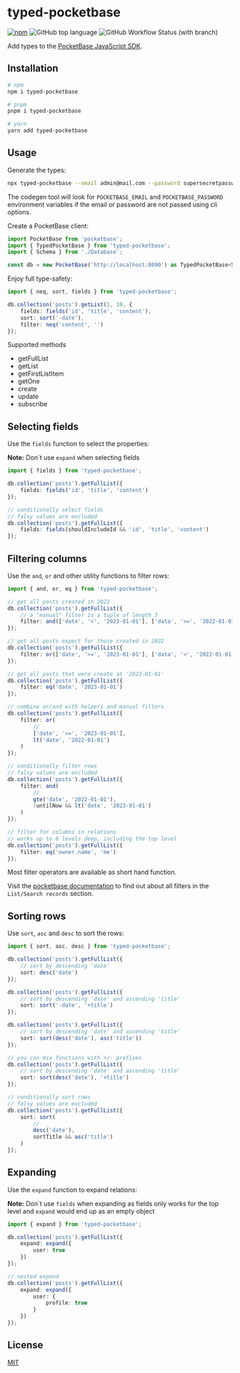 # typed-pocketbase

[![npm](https://img.shields.io/npm/v/typed-pocketbase)](https://www.npmjs.com/package/typed-pocketbase)
![GitHub top language](https://img.shields.io/github/languages/top/david-plugge/typed-pocketbase)
![GitHub Workflow Status (with branch)](https://img.shields.io/github/actions/workflow/status/david-plugge/typed-pocketbase/main.yaml?branch=main)

Add types to the [PocketBase JavaScript SDK](https://github.com/pocketbase/js-sdk).

## Installation

```bash
# npm
npm i typed-pocketbase

# pnpm
pnpm i typed-pocketbase

# yarn
yarn add typed-pocketbase
```

## Usage

Generate the types:

```bash
npx typed-pocketbase --email admin@mail.com --password supersecretpassword -o Database.d.ts
```

The codegen tool will look for `POCKETBASE_EMAIL` and `POCKETBASE_PASSWORD` environment variables if the email or password are not passed using cli options.

Create a PocketBase client:

```ts
import PocketBase from 'pocketbase';
import { TypedPocketBase } from 'typed-pocketbase';
import { Schema } from './Database';

const db = new PocketBase('http://localhost:8090') as TypedPocketBase<Schema>;
```

Enjoy full type-safety:

```ts
import { neq, sort, fields } from 'typed-pocketbase';

db.collection('posts').getList(1, 10, {
	fields: fields('id', 'title', 'content'),
	sort: sort('-date'),
	filter: neq('content', '')
});
```

Supported methods

-   getFullList
-   getList
-   getFirstListItem
-   getOne
-   create
-   update
-   subscribe

## Selecting fields

Use the `fields` function to select the properties:

**Note:** Don´t use `expand` when selecting fields

```ts
import { fields } from 'typed-pocketbase';

db.collection('posts').getFullList({
	fields: fields('id', 'title', 'content')
});

// conditionally select fields
// falsy values are excluded
db.collection('posts').getFullList({
	fields: fields(shouldIncludeId && 'id', 'title', 'content')
});
```

## Filtering columns

Use the `and`, `or` and other utility functions to filter rows:

```ts
import { and, or, eq } from 'typed-pocketbase';

// get all posts created in 2022
db.collection('posts').getFullList({
	// a "manual" filter is a tuple of length 3
	filter: and(['date', '<', '2023-01-01'], ['data', '>=', '2022-01-01'])
});

// get all posts expect for those created in 2022
db.collection('posts').getFullList({
	filter: or(['date', '>=', '2023-01-01'], ['data', '<', '2022-01-01'])
});

// get all posts that were create at '2023-01-01'
db.collection('posts').getFullList({
	filter: eq('date', '2023-01-01')
});

// combine or/and with helpers and manual filters
db.collection('posts').getFullList({
	filter: or(
		//
		['date', '>=', '2023-01-01'],
		lt('date', '2022-01-01')
	)
});

// conditionally filter rows
// falsy values are excluded
db.collection('posts').getFullList({
	filter: and(
		//
		gte('date', '2022-01-01'),
		!untilNow && lt('date', '2023-01-01')
	)
});

// filter for columns in relations
// works up to 6 levels deep, including the top level
db.collection('posts').getFullList({
	filter: eq('owner.name', 'me')
});
```

Most filter operators are available as short hand function.

Visit the [pocketbase documentation](https://pocketbase.io/docs/api-records/) to find out about all filters in the `List/Search records` section.

## Sorting rows

Use `sort`, `asc` and `desc` to sort the rows:

```ts
import { sort, asc, desc } from 'typed-pocketbase';

db.collection('posts').getFullList({
	// sort by descending 'date'
	sort: desc('date')
});

db.collection('posts').getFullList({
	// sort by descending 'date' and ascending 'title'
	sort: sort('-date', '+title')
});

db.collection('posts').getFullList({
	// sort by descending 'date' and ascending 'title'
	sort: sort(desc('date'), asc('title'))
});

// you can mix functions with +/- prefixes
db.collection('posts').getFullList({
	// sort by descending 'date' and ascending 'title'
	sort: sort(desc('date'), '+title')
});

// conditionally sort rows
// falsy values are excluded
db.collection('posts').getFullList({
	sort: sort(
		//
		desc('date'),
		sortTitle && asc('title')
	)
});
```

## Expanding

Use the `expand` function to expand relations:

**Note:** Don´t use `fields` when expanding as fields only works for the top level and `expand` would end up as an empty object

```ts
import { expand } from 'typed-pocketbase';

db.collection('posts').getFullList({
	expand: expand({
		user: true
	})
});

// nested expand
db.collection('posts').getFullList({
	expand: expand({
		user: {
			profile: true
		}
	})
});
```

## License

[MIT](https://github.com/david-plugge/typed-pocketbase/blob/main/LICENSE)
